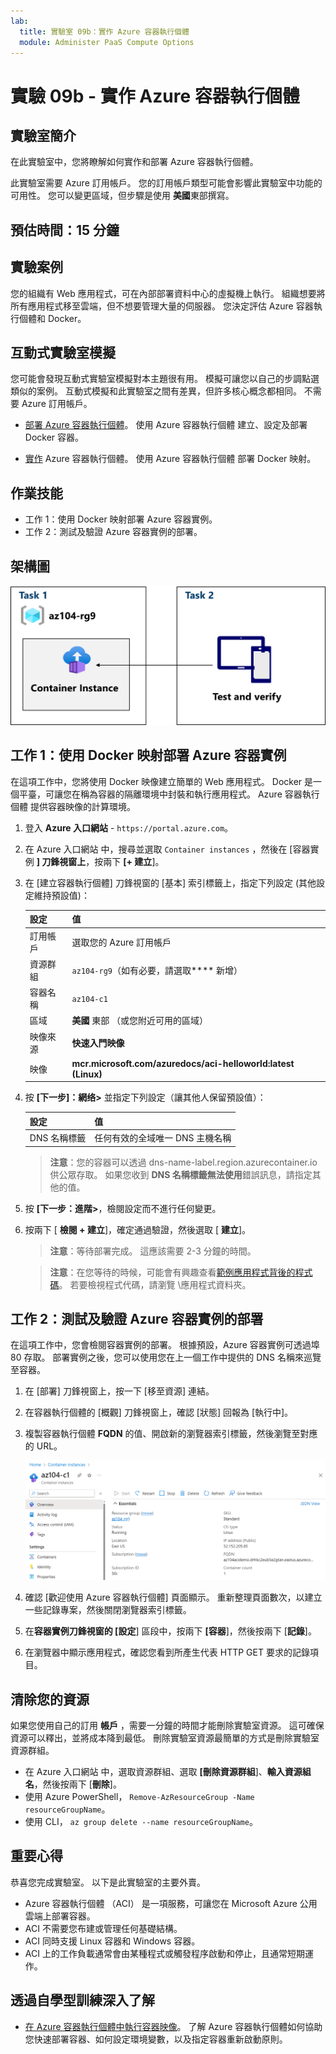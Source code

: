 ```yaml
---
lab:
  title: 實驗室 09b：實作 Azure 容器執行個體
  module: Administer PaaS Compute Options
---
```


# 實驗 09b - 實作 Azure 容器執行個體

## 實驗室簡介

在此實驗室中，您將瞭解如何實作和部署 Azure 容器執行個體。

此實驗室需要 Azure 訂用帳戶。 您的訂用帳戶類型可能會影響此實驗室中功能的可用性。 您可以變更區域，但步驟是使用 **美國**東部撰寫。

## 預估時間：15 分鐘

## 實驗案例

您的組織有 Web 應用程式，可在內部部署資料中心的虛擬機上執行。 組織想要將所有應用程式移至雲端，但不想要管理大量的伺服器。 您決定評估 Azure 容器執行個體和 Docker。 
## 互動式實驗室模擬

您可能會發現互動式實驗室模擬對本主題很有用。 模擬可讓您以自己的步調點選類似的案例。 互動式模擬和此實驗室之間有差異，但許多核心概念都相同。 不需要 Azure 訂用帳戶。

+ [部署 Azure 容器執行個體](https://mslearn.cloudguides.com/en-us/guides/AZ-900%20Exam%20Guide%20-%20Azure%20Fundamentals%20Exercise%203)。 使用 Azure 容器執行個體 建立、設定及部署 Docker 容器。
  
+ [實作](https://mslabs.cloudguides.com/guides/AZ-104%20Exam%20Guide%20-%20Microsoft%20Azure%20Administrator%20Exercise%2014) Azure 容器執行個體。  使用 Azure 容器執行個體 部署 Docker 映射。 

## 作業技能

- 工作 1：使用 Docker 映射部署 Azure 容器實例。
- 工作 2：測試及驗證 Azure 容器實例的部署。


## 架構圖

![工作的圖表。](../media/az104-lab09b-aci-architecture.png)

## 工作 1：使用 Docker 映射部署 Azure 容器實例

在這項工作中，您將使用 Docker 映像建立簡單的 Web 應用程式。 Docker 是一個平臺，可讓您在稱為容器的隔離環境中封裝和執行應用程式。 Azure 容器執行個體 提供容器映像的計算環境。

1. 登入 **Azure 入口網站** - `https://portal.azure.com`。

1. 在 Azure 入口網站 中，搜尋並選取 `Container instances` ，然後在 [容器實例 **] 刀鋒視窗上**，按兩下 **[+ 建立**]。

1. 在 [建立容器執行個體] 刀鋒視窗的 [基本] 索引標籤上，指定下列設定 (其他設定維持預設值)：

    | 設定 | 值 |
    | ---- | ---- |
    | 訂用帳戶 | 選取您的 Azure 訂用帳戶 |
    | 資源群組 | `az104-rg9`（如有必要，請選取**** 新增） |
    | 容器名稱 | `az104-c1` |
    | 區域 | **美國** 東部 （或您附近可用的區域）|
    | 映像來源 | **快速入門映像** |
    | 映像 | **mcr.microsoft.com/azuredocs/aci-helloworld:latest (Linux)** |

1. 按 **[下一步]：網络>** 並指定下列設定（讓其他人保留預設值）：

    | 設定 | 值 |
    | --- | --- |
    | DNS 名稱標籤 | 任何有效的全域唯一 DNS 主機名稱 |

    >**注意**：您的容器可以透過 dns-name-label.region.azurecontainer.io 供公眾存取。 如果您收到 **DNS 名稱標籤無法使用**錯誤訊息，請指定其他的值。

1. 按 **[下一步：進階>**，檢閱設定而不進行任何變更。

 1. 按兩下 [ **檢閱 + 建立**]，確定通過驗證，然後選取 [ **建立**]。

    >**注意**：等待部署完成。 這應該需要 2-3 分鐘的時間。

    >**注意**：在您等待的時候，可能會有興趣查看[範例應用程式背後的程式碼](https://github.com/Azure-Samples/aci-helloworld)。 若要檢視程式代碼，請瀏覽 \\應用程式資料夾。

## 工作 2：測試及驗證 Azure 容器實例的部署 

在這項工作中，您會檢閱容器實例的部署。 根據預設，Azure 容器實例可透過埠 80 存取。 部署實例之後，您可以使用您在上一個工作中提供的 DNS 名稱來巡覽至容器。

1. 在 [部署] 刀鋒視窗上，按一下 [移至資源] 連結。

1. 在容器執行個體的 [概觀] 刀鋒視窗上，確認 [狀態] 回報為 [執行中]。

1. 複製容器執行個體 **FQDN** 的值、開啟新的瀏覽器索引標籤，然後瀏覽至對應的 URL。

     ![入口網站中 ACI 概觀頁面的螢幕快照。](../media/az104-lab09b-aci-overview.png)

1. 確認 [歡迎使用 Azure 容器執行個體] 頁面顯示。 重新整理頁面數次，以建立一些記錄專案，然後關閉瀏覽器索引標籤。  

1. 在**容器實例刀鋒視窗的 [設定**] 區段中，按兩下 **[容器**]，然後按兩下 [**記錄**]。

1. 在瀏覽器中顯示應用程式，確認您看到所產生代表 HTTP GET 要求的記錄項目。
   
## 清除您的資源

如果您使用自己的訂用 **帳戶** ，需要一分鐘的時間才能刪除實驗室資源。 這可確保資源可以釋出，並將成本降到最低。 刪除實驗室資源最簡單的方式是刪除實驗室資源群組。 

+ 在 Azure 入口網站 中，選取資源群組、選取 **[刪除資源群組**]、**輸入資源組名**，然後按兩下 [**刪除**]。
+ 使用 Azure PowerShell， `Remove-AzResourceGroup -Name resourceGroupName`。
+ 使用 CLI， `az group delete --name resourceGroupName`。


## 重要心得

恭喜您完成實驗室。 以下是此實驗室的主要外賣。 

+ Azure 容器執行個體 （ACI） 是一項服務，可讓您在 Microsoft Azure 公用雲端上部署容器。
+ ACI 不需要您布建或管理任何基礎結構。
+ ACI 同時支援 Linux 容器和 Windows 容器。
+ ACI 上的工作負載通常會由某種程式或觸發程序啟動和停止，且通常短期運作。 

## 透過自學型訓練深入了解

+ [在 Azure 容器執行個體中執行容器映像](https://learn.microsoft.com/training/modules/create-run-container-images-azure-container-instances/)。 了解 Azure 容器執行個體如何協助您快速部署容器、如何設定環境變數，以及指定容器重新啟動原則。

    

